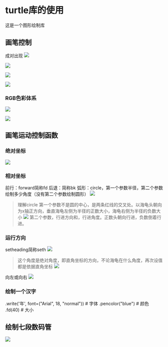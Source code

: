 # turtle库的使用

这是一个图形绘制库


## 画笔控制

成对出现
![](img/img_20231118_6.png)

![](img/img_20231118_7.png)

![](img/img_20231118_8.png)

![](img/img_20231118_9.png)

### RGB色彩体系
![](img/img_20231118_4.png)

![](img/img_20231118_5.png)

## 画笔运动控制函数
### 绝对坐标
![](img/img_20231118.png)

### 相对坐标

前行：forward简称fd
后退：简称bk
弧形：circle，第一个参数半径，第二个参数绘制多少角度（没有第二个参数绘制圆形）
![](img/img_20231118_1.png)
> 理解circle
> 第一个参数不是圆的中心，是两条红线的交叉处。以海龟头朝向为x轴正方向，垂直海龟左侧为半径的正数大小，海龟右侧为半径的负数大小
> ![](img/img_20231118_12.png)
> 第二个参数，行进方向和，行进角度。正数头朝向行进，负数倒着行进。
### 运行方向
setheading简称seth
![](img/img_20231118_2.png)

> 这个角度是绝对角度，即直角坐标的方向，不论海龟在什么角度，再次设值都是依据直角坐标
![](img/img_20231118_10.png)

向左或向右
![](img/img_20231118_3.png)

### 绘制一个汉字

.write('年', font=("Arial", 18, "normal")) # 字体
.pencolor("blue") # 颜色
.fd(40) # 大小
## 绘制七段数码管

![](img/img_20231119_4.png)

